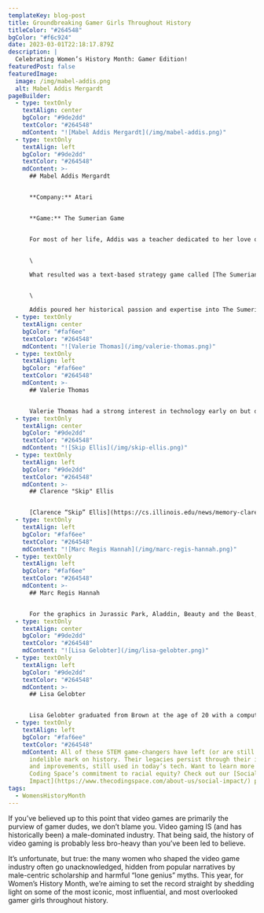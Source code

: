 ```yaml
---
templateKey: blog-post
title: Groundbreaking Gamer Girls Throughout History
titleColor: "#264548"
bgColor: "#f6c924"
date: 2023-03-01T22:18:17.879Z
description: |
  Celebrating Women’s History Month: Gamer Edition!
featuredPost: false
featuredImage:
  image: /img/mabel-addis.png
  alt: Mabel Addis Mergardt
pageBuilder:
  - type: textOnly
    textAlign: center
    bgColor: "#9de2dd"
    textColor: "#264548"
    mdContent: "![Mabel Addis Mergardt](/img/mabel-addis.png)"
  - type: textOnly
    textAlign: left
    bgColor: "#9de2dd"
    textColor: "#264548"
    mdContent: >-
      ## Mabel Addis Mergardt


      **Company:** Atari


      **Game:** The Sumerian Game


      For most of her life, Addis was a teacher dedicated to her love of history: she wrote historical articles and books and cultivated a love of history in the young minds she encountered. Then, in the 1960s, she was elected to work with IBM to create an educational game for her students.


      \

      What resulted was a text-based strategy game called [The Sumerian Game](https://en.wikipedia.org/wiki/The_Sumerian_Game), the first-ever video game created for a computer, making Addis the first person (not the first woman — the first PERSON!) to write a computer video game. It’s important that we mention the date here — The Sumerian Game was released in 1964. 1964! That’s almost a full decade before either Pong or The Oregon Trail came onto the scene — both games that are often, erroneously, cited as the first computer video games.


      \

      Addis poured her historical passion and expertise into The Sumerian Game, setting it in Lagash a Mesopotamian city in the year 3500 BC, and casting the player as the ruler, who must decide how much grain to feed their people, what to do about rat infestations, and how much of their city’s funds to dedicate to land expansion. The first players of Addis’s groundbreaking game? Her students, of course!
  - type: textOnly
    textAlign: center
    bgColor: "#faf6ee"
    textColor: "#264548"
    mdContent: "![Valerie Thomas](/img/valerie-thomas.png)"
  - type: textOnly
    textAlign: left
    bgColor: "#faf6ee"
    textColor: "#264548"
    mdContent: >-
      ## Valerie Thomas


      Valerie Thomas had a strong interest in technology early on but didn’t receive support for it until she attended Morgan State University. She was one of only two women in her class to major in physics. She excelled at school and landed a job as a mathematical/data analyst for NASA. She worked at NASA from 1964 to 1995, conducting large-scale experiments, developing computer data systems, and most notably, spearheading the development of the first satellite to send images from space, “[Landsat](https://lemelson.mit.edu/resources/valerie-thomas).” The technology she developed is still used by NASA today.
  - type: textOnly
    textAlign: center
    bgColor: "#9de2dd"
    textColor: "#264548"
    mdContent: "![Skip Ellis](/img/skip-ellis.png)"
  - type: textOnly
    textAlign: left
    bgColor: "#9de2dd"
    textColor: "#264548"
    mdContent: >-
      ## Clarence "Skip" Ellis


      [Clarence “Skip” Ellis](https://cs.illinois.edu/news/memory-clarence-skip-ellis-1943-2014) was the first African-American to earn a Ph.D. in computer science. He had a long career at major tech companies like Bell Telephone Laboratories, IBM, Xerox, and more. At the Palo Alto Research Center, Ellis spearheaded a group that invented Officetalk: the first office system to use icons and ethernet to allow people to collaborate from a distance. Ellis was also a real pioneer in the field of operational transformation, which is found in modern collaborative apps like Google Docs. For all of these accomplishments, Ellis is (sometimes, cheekily) known as the Father of Remote Work.
  - type: textOnly
    textAlign: left
    bgColor: "#faf6ee"
    textColor: "#264548"
    mdContent: "![Marc Regis Hannah](/img/marc-regis-hannah.png)"
  - type: textOnly
    textAlign: left
    bgColor: "#faf6ee"
    textColor: "#264548"
    mdContent: >-
      ## Marc Regis Hannah


      For the graphics in Jurassic Park, Aladdin, Beauty and the Beast, and more, we have electrical engineer and computer graphics designer [Marc Regis Hannah](https://www.thehistorymakers.org/biography/marc-hannah-41) to thank. In 1982 Hannah co-founded Silicon Graphics, Inc., eventually becoming the company’s principal scientist. His computer graphics technology has been used in major motion films as well as commercials, the intro for Monday Night Football, and by George Lucas’s visual effects studio, Industrial Light & Magic.
  - type: textOnly
    textAlign: center
    bgColor: "#9de2dd"
    textColor: "#264548"
    mdContent: "![Lisa Gelobter](/img/lisa-gelobter.png)"
  - type: textOnly
    textAlign: left
    bgColor: "#9de2dd"
    textColor: "#264548"
    mdContent: >-
      ## Lisa Gelobter


      Lisa Gelobter graduated from Brown at the age of 20 with a computer science degree and a concentration in artificial intelligence and machine learning. After working as the Chief Digital Officer for BET Networks and launching Hulu (Hulu!), Gelobter also served as the Chief Digital Service Officer for the U.S. Department of Education during the administration of President Barack Obama. Never one to rest on her laurels, in 2016, Gelobter founded and became the Chief Executive Officer of tEQuitable, a company that provides an independent, confidential platform to address issues of bias, harassment, and discrimination in the workplace.
  - type: textOnly
    textAlign: left
    bgColor: "#faf6ee"
    textColor: "#264548"
    mdContent: All of these STEM game-changers have left (or are still leaving) an
      indelible mark on history. Their legacies persist through their inventions
      and improvements, still used in today’s tech. Want to learn more about The
      Coding Space’s commitment to racial equity? Check out our [Social
      Impact](https://www.thecodingspace.com/about-us/social-impact/) page.
tags:
  - WomensHistoryMonth
---
```

If you’ve believed up to this point that video games are primarily the purview of gamer dudes, we don’t blame you. Video gaming IS (and has historically been) a male-dominated industry. That being said, the history of video gaming is probably less bro-heavy than you’ve been led to believe.

It’s unfortunate, but true: the many women who shaped the video game industry often go unacknowledged, hidden from popular narratives by male-centric scholarship and harmful “lone genius” myths. This year, for Women’s History Month, we’re aiming to set the record straight by shedding light on some of the most iconic, most influential, and most overlooked gamer girls throughout history.